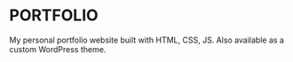 # PORTFOLIO
My personal portfolio website built with HTML, CSS, JS. Also available as a custom WordPress theme.
